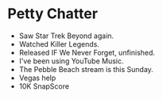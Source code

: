 # Petty Chatter

* Saw Star Trek Beyond again.
* Watched Killer Legends.
* Released IF We Never Forget, unfinished.
* I've been using YouTube Music.
* The Pebble Beach stream is this Sunday.
* Vegas help
* 10K SnapScore